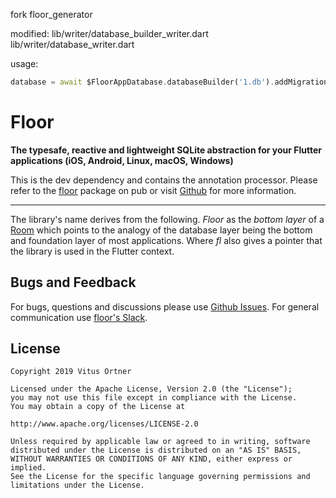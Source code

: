 fork floor_generator

modified:
lib/writer/database_builder_writer.dart
lib/writer/database_writer.dart

usage:
```dart
database = await $FloorAppDatabase.databaseBuilder('1.db').addMigrations(_migrations).build('123');
```

# Floor
**The typesafe, reactive and lightweight SQLite abstraction for your Flutter applications (iOS, Android, Linux, macOS, Windows)**

This is the dev dependency and contains the annotation processor.
Please refer to the [floor](https://pub.dartlang.org/packages/floor) package on pub or visit [Github](https://github.com/vitusortner/floor) for more information.

---

The library's name derives from the following.
*Floor* as the *bottom layer* of a [Room](https://developer.android.com/topic/libraries/architecture/room) which points to the analogy of the database layer being the bottom and foundation layer of most applications.
Where *fl* also gives a pointer that the library is used in the Flutter context.

## Bugs and Feedback
For bugs, questions and discussions please use [Github Issues](https://github.com/vitusortner/floor/issues).
For general communication use [floor's Slack](https://join.slack.com/t/floor-flutter/shared_invite/zt-d7i4yhgn-070n~ijDwXVHTpTxcVC47w).

## License
    Copyright 2019 Vitus Ortner

    Licensed under the Apache License, Version 2.0 (the "License");
    you may not use this file except in compliance with the License.
    You may obtain a copy of the License at

    http://www.apache.org/licenses/LICENSE-2.0

    Unless required by applicable law or agreed to in writing, software
    distributed under the License is distributed on an "AS IS" BASIS,
    WITHOUT WARRANTIES OR CONDITIONS OF ANY KIND, either express or implied.
    See the License for the specific language governing permissions and
    limitations under the License.

